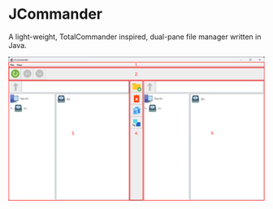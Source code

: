 # JCommander
A light-weight, TotalCommander inspired, dual-pane file manager written in Java.

![Components of the main window](docs/res/frame.png)
